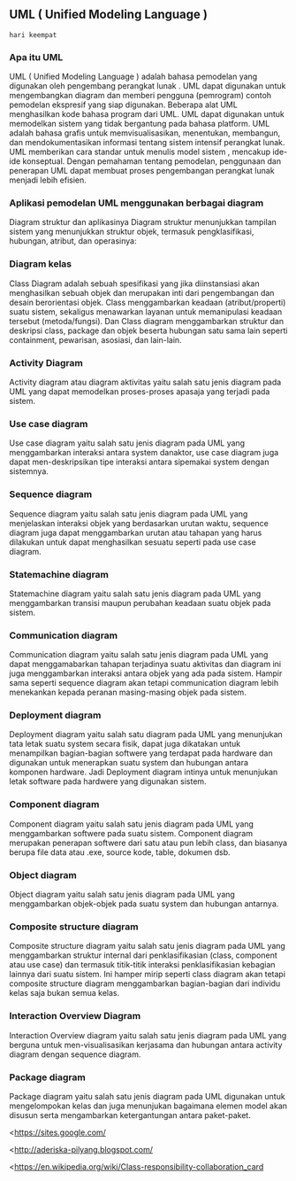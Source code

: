 ## UML ( Unified Modeling Language )

    hari keempat

### Apa itu UML

UML ( Unified Modeling Language ) adalah bahasa pemodelan yang digunakan oleh pengembang perangkat lunak . UML dapat digunakan untuk mengembangkan diagram dan memberi pengguna (pemrogram) contoh pemodelan ekspresif yang siap digunakan. Beberapa alat UML menghasilkan kode bahasa program dari UML. UML dapat digunakan untuk memodelkan sistem yang tidak bergantung pada bahasa platform. UML adalah bahasa grafis untuk memvisualisasikan, menentukan, membangun, dan mendokumentasikan informasi tentang sistem intensif perangkat lunak. UML memberikan cara standar untuk menulis model sistem , mencakup ide-ide konseptual. Dengan pemahaman tentang pemodelan, penggunaan dan penerapan UML dapat membuat proses pengembangan perangkat lunak menjadi lebih efisien.


### Aplikasi pemodelan UML menggunakan berbagai diagram 

Diagram struktur dan aplikasinya 
Diagram struktur menunjukkan tampilan sistem yang menunjukkan struktur objek, termasuk pengklasifikasi, hubungan, atribut, dan operasinya:

### Diagram kelas

Class Diagram adalah sebuah spesifikasi yang jika diinstansiasi akan menghasilkan sebuah objek dan merupakan inti dari pengembangan dan desain berorientasi objek. Class menggambarkan keadaan (atribut/properti) suatu sistem, sekaligus menawarkan layanan untuk memanipulasi keadaan tersebut (metoda/fungsi). Dan  Class diagram menggambarkan struktur dan deskripsi class, package dan objek beserta hubungan satu sama lain seperti containment, pewarisan, asosiasi, dan lain-lain.

### Activity Diagram

Activity diagram atau diagram aktivitas yaitu salah satu jenis diagram pada UML yang dapat memodelkan proses-proses apasaja yang terjadi pada sistem.

### Use case diagram

Use case diagram yaitu salah satu jenis diagram pada UML yang menggambarkan interaksi antara system danaktor, use case diagram juga dapat men-deskripsikan tipe interaksi antara sipemakai system dengan sistemnya.

### Sequence diagram

Sequence diagram yaitu salah satu jenis diagram pada UML yang menjelaskan interaksi objek yang berdasarkan urutan waktu, sequence diagram juga dapat menggambarkan urutan atau tahapan yang harus dilakukan untuk dapat menghasilkan sesuatu seperti pada use case diagram.

### Statemachine diagram

Statemachine diagram yaitu salah satu jenis diagram pada UML yang menggambarkan transisi maupun perubahan keadaan suatu objek pada sistem.

### Communication diagram

Communication diagram yaitu salah satu jenis diagram pada UML yang dapat menggamabarkan tahapan terjadinya suatu aktivitas dan diagram ini juga menggambarkan interaksi antara objek yang ada pada sistem. Hampir sama seperti sequence diagram akan tetapi communication diagram lebih menekankan kepada peranan masing-masing objek pada sistem.

### Deployment diagram

Deployment diagram yaitu salah satu diagram pada UML yang menunjukan tata letak suatu system secara fisik, dapat juga dikatakan untuk menampilkan bagian-bagian softwere yang terdapat pada hardware dan digunakan untuk menerapkan suatu system dan hubungan antara komponen hardware. Jadi Deployment diagram intinya untuk menunjukan letak software pada hardwere yang digunakan sistem.

### Component diagram

Component diagram yaitu salah satu jenis diagram pada UML yang menggambarkan softwere pada suatu sistem. Component diagram merupakan penerapan softwere dari satu atau pun lebih class, dan biasanya berupa file data atau .exe, source kode, table, dokumen dsb.

### Object diagram

Object diagram yaitu salah satu jenis diagram pada UML yang menggambarkan objek-objek pada suatu system dan hubungan antarnya.

### Composite structure diagram

Composite structure diagram yaitu salah satu jenis diagram pada UML yang menggambarkan struktur internal dari penklasifikasian (class, component atau use case) dan termasuk titik-titik interaksi penklasifikasian kebagian lainnya dari suatu sistem. Ini hamper mirip seperti class diagram akan tetapi composite structure diagram menggambarkan bagian-bagian dari individu kelas saja bukan semua kelas.

### Interaction Overview Diagram

Interaction Overview diagram yaitu salah satu jenis diagram pada UML yang berguna untuk men-visualisasikan kerjasama dan hubungan antara activity diagram dengan sequence diagram.

### Package diagram

Package diagram yaitu salah satu jenis diagram pada UML digunakan untuk mengelompokan kelas dan juga menunjukan bagaimana elemen model akan disusun serta mengambarkan ketergantungan antara paket-paket.


<https://sites.google.com/ 

<http://aderiska-pilyang.blogspot.com/

<https://en.wikipedia.org/wiki/Class-responsibility-collaboration_card